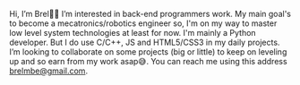 Hi, I’m Brel👋🏽
I’m interested in back-end programmers work.
My main goal's to become a mecatronics/robotics engineer so, I'm on my way to master low level system technologies at least for now.
I'm mainly a Python developer. But I do use C/C++, JS and HTML5/CSS3 in my daily projects.
I’m looking to collaborate on some projects
(big or little) to keep on leveling up and so earn from my work asap😅.
You can reach me using this address brelmbe@gmail.com.

<!---
BrelM/BrelM is a ✨ special ✨ repository because its `README.md` (this file) appears on your GitHub profile.
You can click the Preview link to take a look at your changes.
--->
